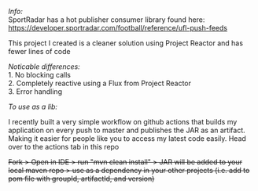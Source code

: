 *Info:*  
SportRadar has a hot publisher consumer library found here: https://developer.sportradar.com/football/reference/ufl-push-feeds

This project I created is a cleaner solution using Project Reactor and has fewer lines of code

*Noticable differences:*  
	1. No blocking calls  
	2. Completely reactive using a Flux from Project Reactor  
	3. Error handling  

*To use as a lib:*  

I recently built a very simple workflow on github actions that builds my application on every push to master and publishes the JAR as an artifact. Making it easier for people like you to access my latest code easily. Head over to the actions tab in this repo

~~Fork > Open in IDE > run "mvn clean install" > JAR will be added to your local maven repo > use as a dependency in your other projects (i.e. add to pom file with groupId, artifactId, and version)~~

